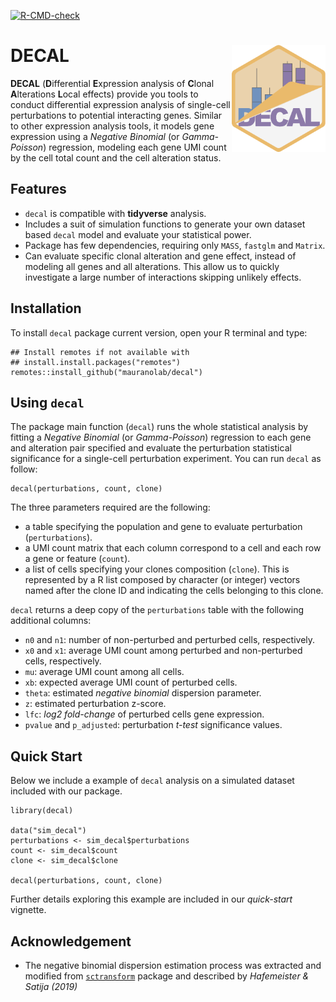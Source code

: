 <!-- badges: start -->
[![R-CMD-check](https://github.com/mauranolab/decal/workflows/R-CMD-check/badge.svg)](https://github.com/mauranolab/decal/actions)
<!-- badges: end -->

# DECAL <img src="hex.png" align="right" width="150px"/>

**DECAL** (**D**ifferential **E**xpression analysis of **C**lonal
**A**lterations **L**ocal effects) provide you tools to conduct differential
expression analysis of single-cell perturbations to potential interacting
genes.
Similar to other expression analysis tools, it models gene expression using
a _Negative Binomial_ (or _Gamma-Poisson_) regression, modeling each gene
UMI count by the cell total count and the cell alteration status.

## Features

- `decal` is compatible with **tidyverse** analysis.
- Includes a suit of simulation functions to generate your own dataset based
  `decal` model and evaluate your statistical power.
- Package has few dependencies, requiring only `MASS`, `fastglm` and `Matrix`.
- Can evaluate specific clonal alteration and gene effect, instead of
  modeling all genes and all alterations. This allow us to quickly investigate
  a large number of interactions skipping unlikely effects.

## Installation

To install `decal` package current version, open your R terminal and type:

```{r installation, eval = FALSE}
## Install remotes if not available with
## install.install.packages("remotes")
remotes::install_github("mauranolab/decal")
```

## Using `decal`

The package main function (`decal`) runs the whole statistical analysis by
fitting a _Negative Binomial_ (or _Gamma-Poisson_) regression to each gene
and alteration pair specified and evaluate the perturbation statistical
significance for a single-cell perturbation experiment. You can run `decal`
as follow:

```{r}
decal(perturbations, count, clone)
```

The three parameters required are the following:

- a table specifying the population and gene to evaluate perturbation
  (`perturbations`).
- a UMI count matrix that each column correspond to a cell and each row
  a gene or feature (`count`).
- a list of cells specifying your clones composition (`clone`). This is
  represented by a R list composed by character (or integer) vectors named
  after the clone ID and indicating the cells belonging to this clone.

`decal` returns a deep copy of the `perturbations` table with the following
additional columns:

- `n0` and `n1`: number of non-perturbed and perturbed cells, respectively.
- `x0` and `x1`: average UMI count among perturbed and non-perturbed cells,
  respectively.
- `mu`: average UMI count among all cells.
- `xb`: expected average UMI count of perturbed cells.
- `theta`: estimated _negative binomial_ dispersion parameter.
- `z`: estimated perturbation z-score.
- `lfc`: _log2 fold-change_ of perturbed cells gene expression.
- `pvalue` and `p_adjusted`: perturbation _t-test_ significance values.


## Quick Start

Below we include a example of `decal` analysis on a simulated dataset included
with our package.

```{r quick_start}
library(decal)

data("sim_decal")
perturbations <- sim_decal$perturbations
count <- sim_decal$count
clone <- sim_decal$clone

decal(perturbations, count, clone)
```

Further details exploring this example are included in our _quick-start_
vignette.

## Acknowledgement

- The negative binomial dispersion estimation process was extracted and modified
  from [`sctransform`](https://github.com/ChristophH/sctransform) package and
  described by _Hafemeister & Satija (2019)_
